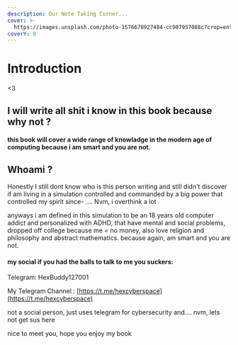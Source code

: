 ```yaml
---
description: Our Note Taking Corner...
cover: >-
  https://images.unsplash.com/photo-1576678927484-cc907957088c?crop=entropy&cs=srgb&fm=jpg&ixid=M3wxOTcwMjR8MHwxfHNlYXJjaHw5fHxneW18ZW58MHx8fHwxNzE3ODc3MjA2fDA&ixlib=rb-4.0.3&q=85
coverY: 0
---
```


# Introduction

<3&#x20;

## I will write all shit i know in this book because why not ?

#### this book will cover a wide range of knowladge in the modern age of computing because i am smart and you are not.



## Whoami ?

Honestly I still dont know who is this person writing and still didn't discover if am living in a simulation controlled and commanded by a big power that controlled my spirit since- .... Nvm, i overthink a lot

anyways i am defined in this simulation to be an 18 years old computer addict and personalized with ADHD, that have mental and social problems, dropped off college because me = no money, also love religion and philosophy and abstract mathematics. because again, am smart and you are not.

#### my social if you had the balls to talk to me you suckers:

Telegram: HexBuddy127001

My Telegram Channel : [https://t.me/hexcyberspace](https://t.me/hexcyberspace)

not a social person, just uses telegram for cybersecurity and.... nvm, lets not get sus here&#x20;

nice to meet you, hope you enjoy my book
